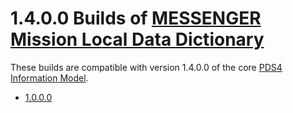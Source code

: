 # 1.4.0.0 Builds of [MESSENGER Mission Local Data Dictionary](../../src)

These builds are compatible with version 1.4.0.0 of the core [PDS4 Information Model](https://pds.nasa.gov/pds4/doc/im/).

- [1.0.0.0](1.0.0.0)
